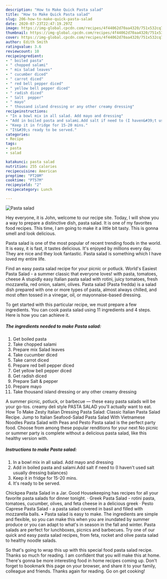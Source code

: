 ```yaml
---
description: "How to Make Quick Pasta salad"
title: "How to Make Quick Pasta salad"
slug: 206-how-to-make-quick-pasta-salad
date: 2020-07-23T22:47:19.297Z
image: https://img-global.cpcdn.com/recipes/4f44062d70aa4320/751x532cq70/pasta-salad-recipe-main-photo.jpg
thumbnail: https://img-global.cpcdn.com/recipes/4f44062d70aa4320/751x532cq70/pasta-salad-recipe-main-photo.jpg
cover: https://img-global.cpcdn.com/recipes/4f44062d70aa4320/751x532cq70/pasta-salad-recipe-main-photo.jpg
author: Edith Smith
ratingvalue: 3.6
reviewcount: 10
recipeingredient:
- " boiled pasta"
- " chopped salami"
- " mix Salad leaves"
- " cucumber diced"
- " carrot diced"
- " red bell pepper diced"
- " yellow bell pepper diced"
- " radish diced"
- " Salt  pepper"
- " mayo"
- " thousand island dressing or any other creamy dressing"
recipeinstructions:
- "In a bowl mix in all salad. Add mayo and dressing"
- "Add in boiled pasta and salami.Add salt if need to (I haven&#39;t used salt usually dressing balances)"
- "Keep it in fridge for 15-20 mins."
- "It&#39;s ready to be served."
categories:
- Recipe
tags:
- pasta
- salad

katakunci: pasta salad 
nutrition: 255 calories
recipecuisine: American
preptime: "PT20M"
cooktime: "PT57M"
recipeyield: "2"
recipecategory: Lunch

---
```



![Pasta salad](https://img-global.cpcdn.com/recipes/4f44062d70aa4320/751x532cq70/pasta-salad-recipe-main-photo.jpg)

Hey everyone, it is John, welcome to our recipe site. Today, I will show you a way to prepare a distinctive dish, pasta salad. It is one of my favorites food recipes. This time, I am going to make it a little bit tasty. This is gonna smell and look delicious.

Pasta salad is one of the most popular of recent trending foods in the world. It is easy, it is fast, it tastes delicious. It's enjoyed by millions every day. They are nice and they look fantastic. Pasta salad is something which I have loved my entire life.

Find an easy pasta salad recipe for your picnic or potluck. World&#39;s Easiest Pasta Salad - a summer classic that everyone loves! with pasta, tomatoes, cheese A stupidly easy Italian pasta salad with rotini, juicy tomatoes, fresh mozzarella, red onion, salami, olives. Pasta salad (Pasta fredda) is a salad dish prepared with one or more types of pasta, almost always chilled, and most often tossed in a vinegar, oil, or mayonnaise-based dressing.


To get started with this particular recipe, we must prepare a few ingredients. You can cook pasta salad using 11 ingredients and 4 steps. Here is how you can achieve it.

<!--inarticleads1-->

##### The ingredients needed to make Pasta salad:

1. Get  boiled pasta
1. Take  chopped salami
1. Prepare  mix Salad leaves
1. Take  cucumber diced
1. Take  carrot diced
1. Prepare  red bell pepper diced
1. Get  yellow bell pepper diced
1. Get  radish diced
1. Prepare  Salt &amp; pepper
1. Prepare  mayo
1. Take  thousand island dressing or any other creamy dressing


A summer picnic, potluck, or barbecue — these easy pasta salads will be your go-tos. creamy deli style PASTA SALAD you&#39;ll actually want to eat. How To Make Zesty Italian Dressing Pasta Salad: Classic Italian Pasta Salad Recipe. Jump to Italian Seafood-Salad Pasta Salad With Vietnamese Noodles Pasta Salad with Peas and Pesto Pasta salad is the perfect party food. Choose from among these popular renditions for your next No picnic or summer party is complete without a delicious pasta salad, like this healthy version with. 

<!--inarticleads2-->

##### Instructions to make Pasta salad:

1. In a bowl mix in all salad. Add mayo and dressing
1. Add in boiled pasta and salami.Add salt if need to (I haven&#39;t used salt usually dressing balances)
1. Keep it in fridge for 15-20 mins.
1. It&#39;s ready to be served.


Chickpea Pasta Salad in a Jar. Good Housekeeping has recipes for all your favorite pasta salads for dinner tonight. · Greek Pasta Salad - rotini pasta, tomatoes, cucumber, olives, and feta cheese in a delicious greek · Pesto Caprese Pasta Salad - a pasta salad covered in basil and filled with mozzarella balls. • Pasta salad is easy to make. The ingredients are simple and flexible, so you can make this when you are inundated by summer produce or you can adapt to what&#39;s in season in the fall and winter. Pasta salads are perfect for lunchboxes, picnics and barbecues. Try one of our quick and easy pasta salad recipes, from feta, rocket and olive pasta salad to healthy noodle salads. 

So that's going to wrap this up with this special food pasta salad recipe. Thanks so much for reading. I am confident that you will make this at home. There's gonna be more interesting food in home recipes coming up. Don't forget to bookmark this page on your browser, and share it to your family, colleague and friends. Thanks again for reading. Go on get cooking!
